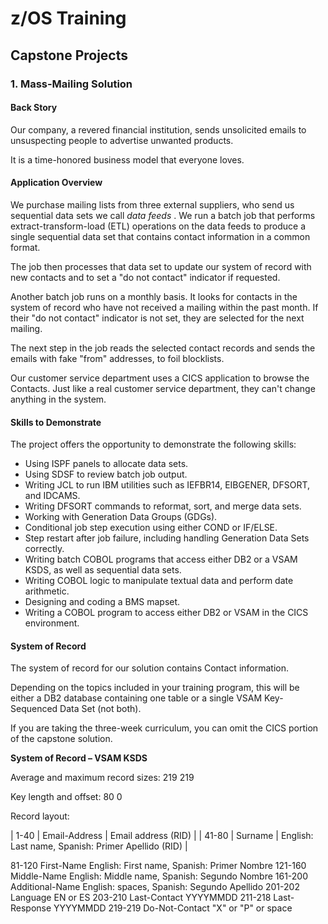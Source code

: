 # z/OS Training 

## Capstone Projects 

### 1. Mass-Mailing Solution 

#### Back Story

Our company, a revered financial institution, sends unsolicited emails to unsuspecting people to advertise unwanted products.

It is a time-honored business model that everyone loves.

#### Application Overview 

We purchase mailing lists from three external suppliers, who send us sequential data sets we call _data feeds_
. 
We run a batch job that performs extract-transform-load (ETL) operations on the data feeds to produce a single sequential data set that contains contact information in a common format.

The job then processes that data set to update our system of record with new contacts and to set a "do not contact" indicator if requested.

Another batch job runs on a monthly basis. It looks for contacts in the system of record who have not received a mailing within the past month. If their "do not contact" indicator is not set, they are selected for the next mailing.

The next step in the job reads the selected contact records and sends the emails with fake "from" addresses, to foil blocklists.

Our customer service department uses a CICS application to browse the Contacts. Just like a real customer service department, they can't change anything in the system.

#### Skills to Demonstrate

The project offers the opportunity to demonstrate the following skills:

- Using ISPF panels to allocate data sets.
- Using SDSF to review batch job output.
- Writing JCL to run IBM utilities such as IEFBR14, EIBGENER, DFSORT, and IDCAMS.
- Writing DFSORT commands to reformat, sort, and merge data sets.
- Working with Generation Data Groups (GDGs).
- Conditional job step execution using either COND or IF/ELSE.
- Step restart after job failure, including handling Generation Data Sets correctly.
- Writing batch COBOL programs that access either DB2 or a VSAM KSDS, as well as sequential data sets.
- Writing COBOL logic to manipulate textual data and perform date arithmetic.
- Designing and coding a BMS mapset.
- Writing a COBOL program to access either DB2 or VSAM in the CICS environment.

#### System of Record 

The system of record for our solution contains Contact information.

Depending on the topics included in your training program, this will be either a DB2 database containing one table or a single VSAM Key-Sequenced Data Set (not both).

If you are taking the three-week curriculum, you can omit the CICS portion of the capstone solution.

**System of Record – VSAM KSDS**

Average and maximum record sizes: 219   219 

Key length and offset: 80   0

Record layout:

| 1-40  | Email-Address | Email address (RID) |
| 41-80 | Surname       | English: Last name, Spanish: Primer Apellido (RID) |

 81-120 	First-Name       		English: First name, Spanish: Primer Nombre
121-160 	Middle-Name      	English: Middle name, Spanish: Segundo Nombre
161-200 	Additional-Name  	English: spaces, Spanish: Segundo Apellido
201-202 	Language         		EN or ES 
203-210 	Last-Contact     		YYYYMMDD
211-218 	Last-Response    	YYYYMMDD
219-219 	Do-Not-Contact   	"X" or "P" or space
